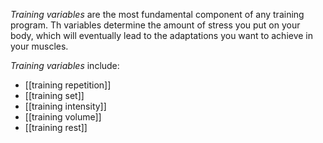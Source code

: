 *Training variables* are the most fundamental component of any training program. Th variables determine the amount of stress you put on your body, which will eventually lead to the adaptations you want to achieve in your muscles. 

*Training variables* include:
- [[training repetition]]
- [[training set]]
- [[training intensity]]
- [[training volume]]
- [[training rest]]